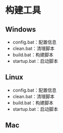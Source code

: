 # 构建工具

## Windows

- config.bat：配置信息
- clean.bat：清理脚本
- build.bat：构建脚本
- startup.bat：启动脚本

## Linux

- config.bat：配置信息
- clean.bat：清理脚本
- build.bat：构建脚本
- startup.bat：启动脚本

## Mac